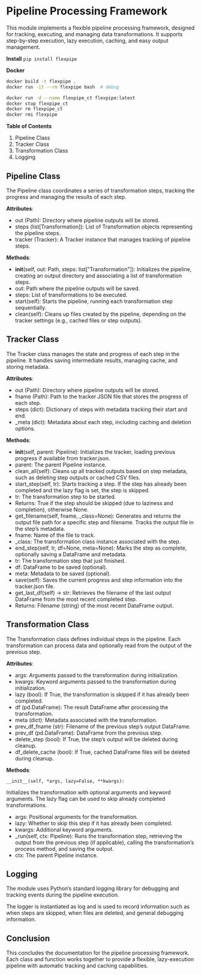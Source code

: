 # Pipeline Processing Framework

This module implements a flexible pipeline processing framework, designed for tracking, executing, and managing data transformations. It supports step-by-step execution, lazy execution, caching, and easy output management.

**Install**
`pip install flexpipe`

**Docker**

```bash
docker build -t flexpipe .
docker run -it --rm flexpipe bash  # debug

docker run -d --name flexpipe_ct flexpipe:latest
docker stop flexpipe_ct
docker rm flexpipe_ct
docker rmi flexpipe
```

**Table of Contents**

1. Pipeline Class
2. Tracker Class
3. Transformation Class
4. Logging

## Pipeline Class

The Pipeline class coordinates a series of transformation steps, tracking the progress and managing the results of each step.

**Attributes**:

- out (Path): Directory where pipeline outputs will be stored.
- steps (list[Transformation]): List of Transformation objects representing the pipeline steps.
- tracker (Tracker): A Tracker instance that manages tracking of pipeline steps.

**Methods**:

- __init__(self, out: Path, steps: list["Transformation"]):
Initializes the pipeline, creating an output directory and associating a list of transformation steps.
- out: Path where the pipeline outputs will be saved.
- steps: List of transformations to be executed.
- start(self):
Starts the pipeline, running each transformation step sequentially.
- clean(self):
Cleans up files created by the pipeline, depending on the tracker settings (e.g., cached files or step outputs).

## Tracker Class

The Tracker class manages the state and progress of each step in the pipeline. It handles saving intermediate results, managing cache, and storing metadata.

**Attributes**:

- out (Path): Directory where pipeline outputs will be stored.
- fname (Path): Path to the tracker JSON file that stores the progress of each step.
- steps (dict): Dictionary of steps with metadata tracking their start and end.
- _meta (dict): Metadata about each step, including caching and deletion options.

**Methods**:

- __init__(self, parent: Pipeline):
Initializes the tracker, loading previous progress if available from tracker.json.
- parent: The parent Pipeline instance.
- clean_all(self):
Cleans up all tracked outputs based on step metadata, such as deleting step outputs or cached CSV files.
- start_step(self, tr):
Starts tracking a step. If the step has already been completed and the lazy flag is set, the step is skipped.
- tr: The transformation step to be started.
- Returns: True if the step should be skipped (due to laziness and completion), otherwise None.
- get_filename(self, fname, _class=None):
Generates and returns the output file path for a specific step and filename. Tracks the output file in the step’s metadata.
- fname: Name of the file to track.
- _class: The transformation class instance associated with the step.
- end_step(self, tr, df=None, meta=None):
Marks the step as complete, optionally saving a DataFrame and metadata.
- tr: The transformation step that just finished.
- df: DataFrame to be saved (optional).
- meta: Metadata to be saved (optional).
- save(self):
Saves the current progress and step information into the tracker.json file.
- get_last_df(self) -> str:
Retrieves the filename of the last output DataFrame from the most recent completed step.
- Returns: Filename (string) of the most recent DataFrame output.

## Transformation Class

The Transformation class defines individual steps in the pipeline. Each transformation can process data and optionally read from the output of the previous step.

**Attributes**:

- args: Arguments passed to the transformation during initialization.
- kwargs: Keyword arguments passed to the transformation during initialization.
- lazy (bool): If True, the transformation is skipped if it has already been completed.
- df (pd.DataFrame): The result DataFrame after processing the transformation.
- meta (dict): Metadata associated with the transformation.
- prev_df_fname (str): Filename of the previous step’s output DataFrame.
- prev_df (pd.DataFrame): DataFrame from the previous step.
- delete_step (bool): If True, the step’s output will be deleted during cleanup.
- df_delete_cache (bool): If True, cached DataFrame files will be deleted during cleanup.

**Methods**:

    __init__(self, *args, lazy=False, **kwargs):
Initializes the transformation with optional arguments and keyword arguments. The lazy flag can be used to skip already completed transformations.
- args: Positional arguments for the transformation.
- lazy: Whether to skip this step if it has already been completed.
- kwargs: Additional keyword arguments.
- _run(self, ctx: Pipeline):
Runs the transformation step, retrieving the output from the previous step (if applicable), calling the transformation’s process method, and saving the output.
- ctx: The parent Pipeline instance.

## Logging

The module uses Python’s standard logging library for debugging and tracking events during the pipeline execution.

The logger is instantiated as log and is used to record information such as when steps are skipped, when files are deleted, and general debugging information.

## Conclusion

This concludes the documentation for the pipeline processing framework. Each class and function works together to provide a flexible, lazy-execution pipeline with automatic tracking and caching capabilities.